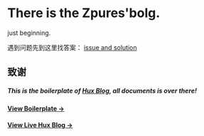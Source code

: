 # There is the Zpures'bolg.
just beginning.

遇到问题先到这里找答案：
[issue and solution](https://github.com/Huxpro/huxpro.github.io/issues)

## 致谢


##### This is the boilerplate of [Hux Blog](https://github.com/Huxpro/huxpro.github.io), all documents is over there!

#### [View Boilerplate &rarr;](http://huangxuan.me/huxblog-boilerplate/)

#### [View Live Hux Blog &rarr;](http://huangxuan.me)

